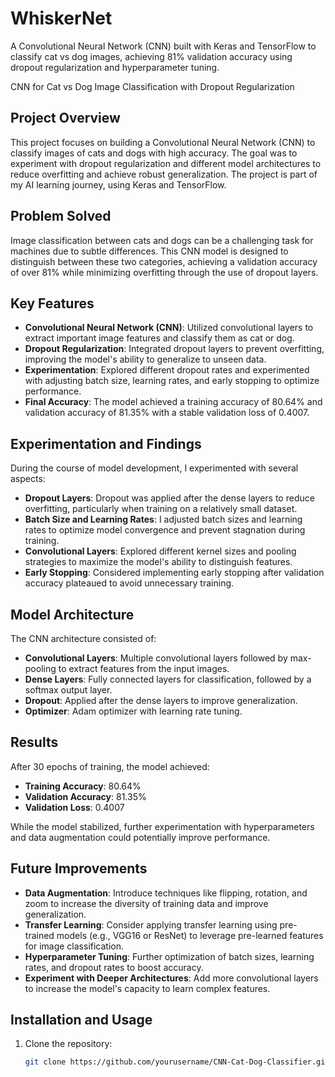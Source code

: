 # WhiskerNet
A Convolutional Neural Network (CNN) built with Keras and TensorFlow to classify cat vs dog images, achieving 81% validation accuracy using dropout regularization and hyperparameter tuning.

 CNN for Cat vs Dog Image Classification with Dropout Regularization

## Project Overview
This project focuses on building a Convolutional Neural Network (CNN) to classify images of cats and dogs with high accuracy. The goal was to experiment with dropout regularization and different model architectures to reduce overfitting and achieve robust generalization. The project is part of my AI learning journey, using Keras and TensorFlow.

## Problem Solved
Image classification between cats and dogs can be a challenging task for machines due to subtle differences. This CNN model is designed to distinguish between these two categories, achieving a validation accuracy of over 81% while minimizing overfitting through the use of dropout layers.

## Key Features
- **Convolutional Neural Network (CNN)**: Utilized convolutional layers to extract important image features and classify them as cat or dog.
- **Dropout Regularization**: Integrated dropout layers to prevent overfitting, improving the model's ability to generalize to unseen data.
- **Experimentation**: Explored different dropout rates and experimented with adjusting batch size, learning rates, and early stopping to optimize performance.
- **Final Accuracy**: The model achieved a training accuracy of 80.64% and validation accuracy of 81.35% with a stable validation loss of 0.4007.

## Experimentation and Findings
During the course of model development, I experimented with several aspects:
- **Dropout Layers**: Dropout was applied after the dense layers to reduce overfitting, particularly when training on a relatively small dataset.
- **Batch Size and Learning Rates**: I adjusted batch sizes and learning rates to optimize model convergence and prevent stagnation during training.
- **Convolutional Layers**: Explored different kernel sizes and pooling strategies to maximize the model's ability to distinguish features.
- **Early Stopping**: Considered implementing early stopping after validation accuracy plateaued to avoid unnecessary training.

## Model Architecture
The CNN architecture consisted of:
- **Convolutional Layers**: Multiple convolutional layers followed by max-pooling to extract features from the input images.
- **Dense Layers**: Fully connected layers for classification, followed by a softmax output layer.
- **Dropout**: Applied after the dense layers to improve generalization.
- **Optimizer**: Adam optimizer with learning rate tuning.

## Results
After 30 epochs of training, the model achieved:
- **Training Accuracy**: 80.64%
- **Validation Accuracy**: 81.35%
- **Validation Loss**: 0.4007

While the model stabilized, further experimentation with hyperparameters and data augmentation could potentially improve performance.

## Future Improvements
- **Data Augmentation**: Introduce techniques like flipping, rotation, and zoom to increase the diversity of training data and improve generalization.
- **Transfer Learning**: Consider applying transfer learning using pre-trained models (e.g., VGG16 or ResNet) to leverage pre-learned features for image classification.
- **Hyperparameter Tuning**: Further optimization of batch sizes, learning rates, and dropout rates to boost accuracy.
- **Experiment with Deeper Architectures**: Add more convolutional layers to increase the model's capacity to learn complex features.

## Installation and Usage
1. Clone the repository:
   ```bash
   git clone https://github.com/yourusername/CNN-Cat-Dog-Classifier.git
